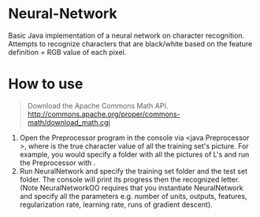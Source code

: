 Neural-Network
==============

Basic Java implementation of a neural network on character recognition. Attempts to recognize characters that are black/white based on the feature definition = RGB value of each pixel.

How to use
==============
>Download the Apache Commons Math API. http://commons.apache.org/proper/commons-math/download_math.cgi
1. Open the Preprocessor program in the console via <java Preprocessor <char>>, where <char> is the true character value of all the training set's picture. For example, you would specify a folder with all the pictures of L's and run the Preprocessor with <java Preprocessor L>. 
2. Run NeuralNetwork and specify the training set folder and the test set folder. The console will print its progress then the recognized letter. (Note NeuralNetworkOO requires that you instantiate NeuralNetwork and specify all the parameters e.g. number of units, outputs, features, regularization rate, learning rate, runs of gradient descent).
